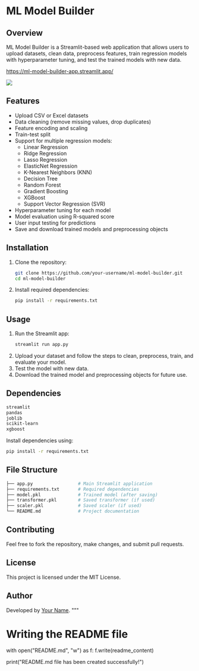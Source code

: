 # ML Model Builder

## Overview
ML Model Builder is a Streamlit-based web application that allows users to upload datasets, clean data, preprocess features, train regression models with hyperparameter tuning, and test the trained models with new data.

https://ml-model-builder-app.streamlit.app/

![](https://github.com/user-attachments/assets/ebd5c106-0293-4033-806f-85cb618d620c)

## Features
- Upload CSV or Excel datasets
- Data cleaning (remove missing values, drop duplicates)
- Feature encoding and scaling
- Train-test split
- Support for multiple regression models:
  - Linear Regression
  - Ridge Regression
  - Lasso Regression
  - ElasticNet Regression
  - K-Nearest Neighbors (KNN)
  - Decision Tree
  - Random Forest
  - Gradient Boosting
  - XGBoost
  - Support Vector Regression (SVR)
- Hyperparameter tuning for each model
- Model evaluation using R-squared score
- User input testing for predictions
- Save and download trained models and preprocessing objects

## Installation
1. Clone the repository:
   ```bash
   git clone https://github.com/your-username/ml-model-builder.git
   cd ml-model-builder
   ```
2. Install required dependencies:
   ```bash
   pip install -r requirements.txt
   ```

## Usage
1. Run the Streamlit app:
   ```bash
   streamlit run app.py
   ```
2. Upload your dataset and follow the steps to clean, preprocess, train, and evaluate your model.
3. Test the model with new data.
4. Download the trained model and preprocessing objects for future use.

## Dependencies
```bash
streamlit
pandas
joblib
scikit-learn
xgboost
```
Install dependencies using:
```bash
pip install -r requirements.txt
```

## File Structure
```bash
├── app.py                 # Main Streamlit application
├── requirements.txt       # Required dependencies
├── model.pkl              # Trained model (after saving)
├── transformer.pkl        # Saved transformer (if used)
├── scaler.pkl             # Saved scaler (if used)
└── README.md              # Project documentation
```

## Contributing
Feel free to fork the repository, make changes, and submit pull requests.

## License
This project is licensed under the MIT License.

## Author
Developed by [Your Name](https://github.com/your-username).
"""

# Writing the README file
with open("README.md", "w") as f:
    f.write(readme_content)

print("README.md file has been created successfully!")
